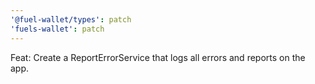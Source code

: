 ```yaml
---
'@fuel-wallet/types': patch
'fuels-wallet': patch
---
```


Feat: Create a ReportErrorService that logs all errors and reports on the app.
